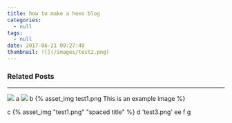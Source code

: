 ```yaml
---
title: how to make a hexo blog
categories:
  - null
tags:
  - null
date: 2017-06-21 09:27:49
thumbnail: ![](/images/test2.png)
---
```

### Related Posts

---
![](/images/test1.png)
a
![](/test3.png)
b
{% asset_img test1.png This is an example image %}


c
{% asset_img "test1.png" "spaced title" %}
d
'test3.png'
ee
f
g
